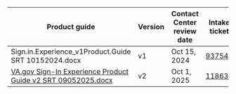 | Product guide | Version | Contact Center review date | Intake ticket | 
| ---- | ---- | ---- | ---- |
| Sign.in.Experience_v1Product.Guide SRT 10152024.docx | v1 | Oct 15, 2024 | [93754](https://github.com/department-of-veterans-affairs/va.gov-team/issues/93754) |
| [VA.gov Sign-In Experience Product Guide v2 SRT 09052025.docx](https://github.com/user-attachments/files/22177956/VA.gov.Sign-In.Experience.Product.Guide.v2.SRT.09052025.docx) | v2 | Oct 1, 2025 | [118632](https://github.com/department-of-veterans-affairs/va.gov-team/issues/118632) |
